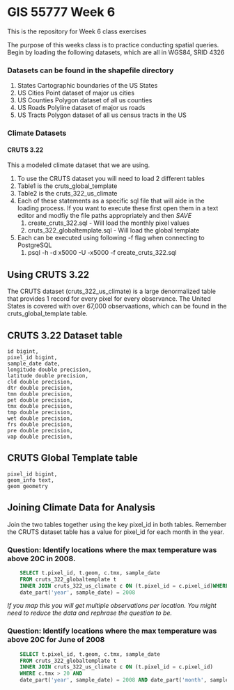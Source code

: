# GIS 55777 Week 6
This is the repository for Week 6 class exercises

The purpose of this weeks class is to practice conducting spatial queries.
Begin by loading the following datasets, which are all in WGS84, SRID 4326
### Datasets can be found in the shapefile directory
1. States 
Cartographic boundaries of the US States
1. US Cities
Point dataset of major us cities
1. US Counties
Polygon dataset of all us counties
1. US Roads
Polyline dataset of major us roads
1. US Tracts
Polygon dataset of all us census tracts in the US

### Climate Datasets

#### CRUTS 3.22
This a modeled climate dataset that we are using.
1. To use the CRUTS dataset you will need to load 2 different tables
1. Table1 is the cruts_global_template
1. Table2 is the cruts_322_us_climate
1. Each of these statements as a specific sql file that will aide in the loading process. If you want to execute these first open them in a text editor and modfiy the file paths appropriately and then *SAVE*
    1. create_cruts_322.sql - Will load the monthly pixel values
    1. cruts_322_globaltemplate.sql - Will load the global template
1. Each can be executed using following -f flag when connecting to PostgreSQL
    1. psql -h  -d x5000 -U -x5000 -f create_cruts_322.sql

## Using CRUTS 3.22
The CRUTS dataset (cruts_322_us_climate) is a large denormalized table that provides 1 record for every pixel for every observance. The United States is covered with over 67,000 observaations, which can be found in the cruts_global_template table.

## CRUTS 3.22 Dataset table
    id bigint,
    pixel_id bigint,
    sample_date date,
    longitude double precision,
    latitude double precision,
    cld double precision,
    dtr double precision,
    tmn double precision,
    pet double precision,
    tmx double precision,
    tmp double precision,
    wet double precision,
    frs double precision,
    pre double precision,
    vap double precision,

## CRUTS Global Template table
    pixel_id bigint,
    geom_info text,
    geom geometry

## Joining Climate Data for Analysis
Join the two tables together using the key pixel_id in both tables. Remember the CRUTS dataset table has a value for pixel_id for each month in the year. 

### Question: Identify locations where the max temperature was above 20C in 2008. 
```sql
    SELECT t.pixel_id, t.geom, c.tmx, sample_date
    FROM cruts_322_globaltemplate t
    INNER JOIN cruts_322_us_climate c ON (t.pixel_id = c.pixel_id)WHERE c.tmx > 20 AND
    date_part('year', sample_date) = 2008
```

*If you map this you will get multiple observations per location. You might need to reduce the data and rephrase the question to be.*

### Question: Identify locations where the max temperature was above 20C for June of 2008
```sql
    SELECT t.pixel_id, t.geom, c.tmx, sample_date
    FROM cruts_322_globaltemplate t
    INNER JOIN cruts_322_us_climate c ON (t.pixel_id = c.pixel_id)
    WHERE c.tmx > 20 AND
    date_part('year', sample_date) = 2008 AND date_part('month', sample_date) = 6
```



